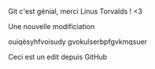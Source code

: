 Git c'est génial, merci Linus Torvalds ! <3

Une nouvelle modificiation

ouiqèsyhfvoisudy gvokulserbpfgvkmqsuer

Ceci est un edit depuis GitHub

